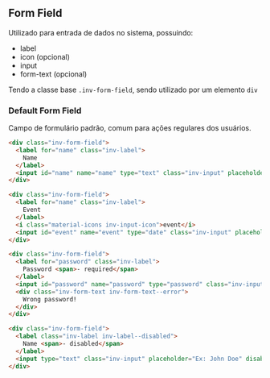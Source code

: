 ## Form Field
Utilizado para entrada de dados no sistema, possuindo: 
  - label
  - icon (opcional)
  - input
  - form-text (opcional)

Tendo a classe base `.inv-form-field`, sendo utilizado por um elemento `div`

### Default Form Field
Campo de formulário padrão, comum para ações regulares dos usuários.

``` html
<div class="inv-form-field">
  <label for="name" class="inv-label">
    Name
  </label>
  <input id="name" name="name" type="text" class="inv-input" placeholder="Ex: John Doe" />
</div>

<div class="inv-form-field">
  <label for="name" class="inv-label">
    Event
  </label>
  <i class="material-icons inv-input-icon">event</i>
  <input id="event" name="event" type="date" class="inv-input" placeholder="10/10/2010" />
</div>

<div class="inv-form-field">
  <label for="password" class="inv-label">
    Password <span>- required</span>
  </label>
  <input id="password" name="password" type="password" class="inv-input inv-input--error" placeholder="Your password" />
  <div class="inv-form-text inv-form-text--error">
    Wrong password!
  </div>
</div>

<div class="inv-form-field">
  <label class="inv-label inv-label--disabled">
    Name <span>- disabled</span>
  </label>
  <input type="text" class="inv-input" placeholder="Ex: John Doe" disabled />
</div>
```
